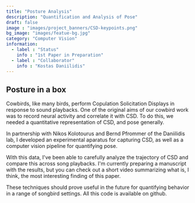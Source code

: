 ```yaml
---
title: "Posture Analysis"
description: "Quantification and Analysis of Pose"
draft: false
image : "images/project_banners/CSD-keypoints.png"
bg_image: "images/featue-bg.jpg"
category: "Computer Vision"
information:
  - label : "Status"
    info : "1st Paper in Preparation"
  - label : "Collaborator"
    info : "Kostas Daniilidis"
---
```


## Posture in a box

Cowbirds, like many birds, perform Copulation Solicitation Displays in response to sound playbacks. 
One of the original aims of our cowbird work was to record neural activity and correlate it with CSD. 
To do this, we needed a quantitative representation of CSD, and pose generally. 

In partnership with Nikos Kolotourus and Bernd Pfrommer of the Daniilidis lab, 
I developed an experimental aparatus for capturing CSD, as well as a computer vision pipeline for quantifying pose. 

With this data, I've been able to carefully analyze the trajectory of CSD and compare this across song playbacks. 
I'm currently preparing a manuscript with the results, but you can check out a short video summarizing what is, 
I think, the most interesting finding of this paper. 

These techniques should prove useful in the future for quantifying behavior in a range of songbird settings. 
All this code is available on github. 

